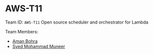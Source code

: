 # AWS-T11
Team ID: `AWS-T11` 
Open source scheduler and orchestrator for Lambda

Team Members:
+ [Aman Bohra](https://github.com/AmanBohra7)  
+ [Syed Mohammad Muneer](https://github.com/muneersyed156)
